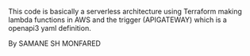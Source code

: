 This code is basically a serverless architecture using Terraform making lambda functions in AWS and the trigger (APIGATEWAY) which is a openapi3 yaml definition.

By SAMANE SH MONFARED
